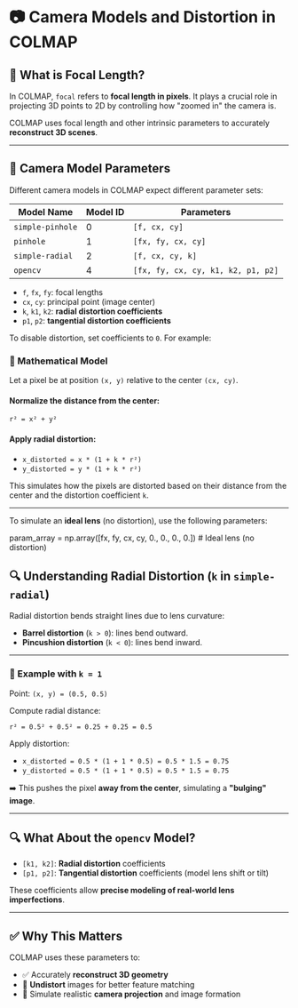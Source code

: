 # 📷 Camera Models and Distortion in COLMAP

## 🔧 What is Focal Length?

In COLMAP, `focal` refers to **focal length in pixels**. It plays a crucial role in projecting 3D points to 2D by controlling how "zoomed in" the camera is.

COLMAP uses focal length and other intrinsic parameters to accurately **reconstruct 3D scenes**.

---

## 📐 Camera Model Parameters

Different camera models in COLMAP expect different parameter sets:

| Model Name       | Model ID | Parameters                                 |
|------------------|----------|---------------------------------------------|
| `simple-pinhole` | 0        | `[f, cx, cy]`                               |
| `pinhole`        | 1        | `[fx, fy, cx, cy]`                          |
| `simple-radial`  | 2        | `[f, cx, cy, k]`                            |
| `opencv`         | 4        | `[fx, fy, cx, cy, k1, k2, p1, p2]`          |

- `f`, `fx`, `fy`: focal lengths  
- `cx`, `cy`: principal point (image center)  
- `k`, `k1`, `k2`: **radial distortion coefficients**  
- `p1`, `p2`: **tangential distortion coefficients**

To disable distortion, set coefficients to `0`. For example:
### 📐 Mathematical Model

Let a pixel be at position `(x, y)` relative to the center `(cx, cy)`.

#### Normalize the distance from the center:

`r² = x² + y²`

#### Apply radial distortion:

- `x_distorted = x * (1 + k * r²)`
- `y_distorted = y * (1 + k * r²)`

This simulates how the pixels are distorted based on their distance from the center and the distortion coefficient `k`.

---

To simulate an **ideal lens** (no distortion), use the following parameters:


param_array = np.array([fx, fy, cx, cy, 0., 0., 0., 0.])  # Ideal lens (no distortion)

## 🔍 Understanding Radial Distortion (`k` in `simple-radial`)

Radial distortion bends straight lines due to lens curvature:

- **Barrel distortion** (`k > 0`): lines bend outward.
- **Pincushion distortion** (`k < 0`): lines bend inward.

---

### 📌 Example with `k = 1`

Point: `(x, y) = (0.5, 0.5)`

Compute radial distance:

`r² = 0.5² + 0.5² = 0.25 + 0.25 = 0.5`

Apply distortion:

- `x_distorted = 0.5 * (1 + 1 * 0.5) = 0.5 * 1.5 = 0.75`
- `y_distorted = 0.5 * (1 + 1 * 0.5) = 0.5 * 1.5 = 0.75`

➡️ This pushes the pixel **away from the center**, simulating a **"bulging" image**.

---

## 🔍 What About the `opencv` Model?

- `[k1, k2]`: **Radial distortion** coefficients  
- `[p1, p2]`: **Tangential distortion** coefficients (model lens shift or tilt)

These coefficients allow **precise modeling of real-world lens imperfections**.

---

## ✅ Why This Matters

COLMAP uses these parameters to:

- ✅ Accurately **reconstruct 3D geometry**
- 🔄 **Undistort** images for better feature matching
- 🎯 Simulate realistic **camera projection** and image formation

```python
